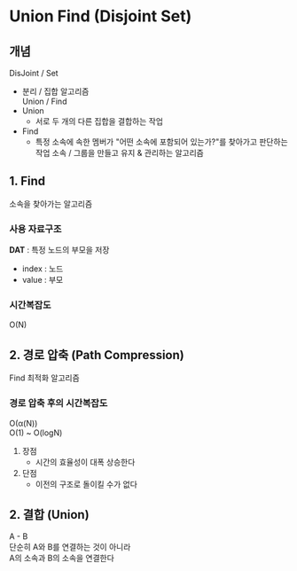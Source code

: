 # Union Find (Disjoint Set)

## 개념

DisJoint / Set  
- 분리 / 집합 알고리즘  
Union / Find  
- Union
  - 서로 두 개의 다른 집합을 결합하는 작업
- Find
  - 특정 소속에 속한 멤버가 "어떤 소속에 포함되어 있는가?"를 찾아가고 판단하는 작업
소속 / 그룹을 만들고 유지 & 관리하는 알고리즘

## 1. Find

소속을 찾아가는 알고리즘

### 사용 자료구조  

**DAT** : 특정 노드의 부모을 저장
- index : 노드
- value : 부모

### 시간복잡도

O(N)

## 2. 경로 압축 (Path Compression)

Find 최적화 알고리즘

### 경로 압축 후의 시간복잡도

O(α(N))  
O(1) ~ O(logN)

1. 장점
   - 시간의 효율성이 대폭 상승한다
2. 단점
   - 이전의 구조로 돌이킬 수가 없다

## 2. 결합 (Union)

A - B  
단순히 A와 B를 연결하는 것이 아니라  
A의 소속과 B의 소속을 연결한다